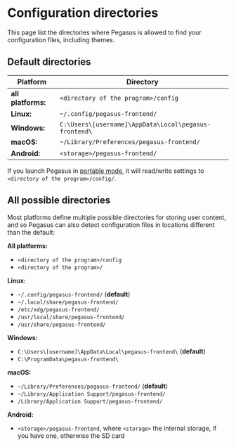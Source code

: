 # Configuration directories

This page list the directories where Pegasus is allowed to find your configuration files, including themes.

## Default directories

Platform | Directory
---------|----------
**all platforms:** | `<directory of the program>/config`
**Linux:** | `~/.config/pegasus-frontend/`
**Windows:** | `C:\Users\[username]\AppData\Local\pegasus-frontend\`
**macOS:** | `~/Library/Preferences/pegasus-frontend/`
**Android:** | `<storage>/pegasus-frontend/`

If you launch Pegasus in [portable mode](portable.md), it will read/write settings to `<directory of the program>/config/`.

## All possible directories

Most platforms define multiple possible directories for storing user content, and so Pegasus can also detect configuration files in locations different than the default:

**All platforms:**

- `<directory of the program>/config`
- `<directory of the program>/`

**Linux:**

- `~/.config/pegasus-frontend/` (**default**)
- `~/.local/share/pegasus-frontend/`
- `/etc/xdg/pegasus-frontend/`
- `/usr/local/share/pegasus-frontend/`
- `/usr/share/pegasus-frontend/`

**Windows:**

- `C:\Users\[username]\AppData\Local\pegasus-frontend\` (**default**)
- `C:\ProgramData\pegasus-frontend\`

**macOS:**

- `~/Library/Preferences/pegasus-frontend/` (**default**)
- `~/Library/Application Support/pegasus-frontend/`
- `/Library/Application Support/pegasus-frontend/`

**Android:**

- `<storage>/pegasus-frontend`, where `<storage>` the internal storage, if you have one, otherwise the SD card
